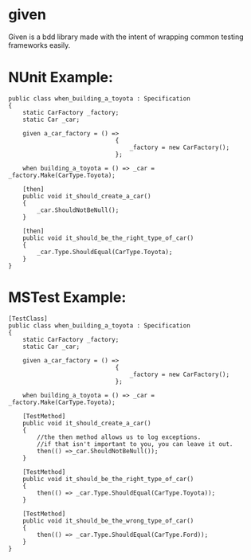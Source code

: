 given
=====

Given is a bdd library made with the intent of wrapping common testing frameworks easily.

NUnit Example:
=====

    public class when_building_a_toyota : Specification
    {
        static CarFactory _factory;
        static Car _car;

        given a_car_factory = () =>
                                  {
                                      _factory = new CarFactory();
                                  };

        when building_a_toyota = () => _car = _factory.Make(CarType.Toyota);

        [then]
        public void it_should_create_a_car()
        {
            _car.ShouldNotBeNull();
        }
        
        [then]
        public void it_should_be_the_right_type_of_car()
        {
            _car.Type.ShouldEqual(CarType.Toyota);
        }
    }

MSTest Example:
====
    [TestClass]
    public class when_building_a_toyota : Specification
    {
        static CarFactory _factory;
        static Car _car;

        given a_car_factory = () =>
                                  {
                                      _factory = new CarFactory();
                                  };

        when building_a_toyota = () => _car = _factory.Make(CarType.Toyota);

        [TestMethod]
        public void it_should_create_a_car()
        {
            //the then method allows us to log exceptions.
            //if that isn't important to you, you can leave it out.
            then(() =>_car.ShouldNotBeNull());
        }

        [TestMethod]
        public void it_should_be_the_right_type_of_car()
        {
            then(() => _car.Type.ShouldEqual(CarType.Toyota));
        }

        [TestMethod]
        public void it_should_be_the_wrong_type_of_car()
        {
            then(() => _car.Type.ShouldEqual(CarType.Ford));
        }
    }
